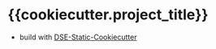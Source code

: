 # {{cookiecutter.project_title}}


* build with [DSE-Static-Cookiecutter](https://github.com/acdh-ch/dse-static-cookiecutter)
